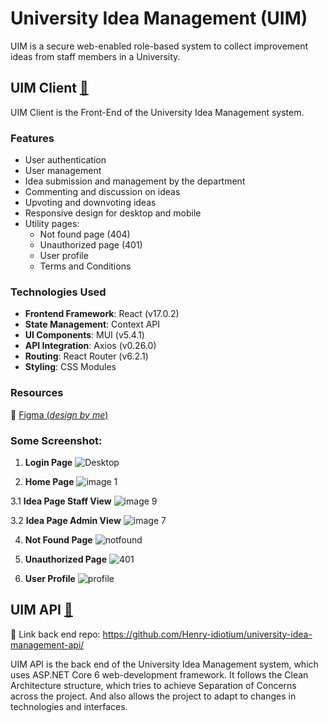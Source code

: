 # University Idea Management (UIM)

UIM is a secure web-enabled role-based system to collect improvement ideas from staff members in a University.

## UIM Client [🔗](https://github.com/NGH14/university-idea-management-client/)

UIM Client is the Front-End of the University Idea Management system. 

### Features
- User authentication
- User management
- Idea submission and management by the department
- Commenting and discussion on ideas
- Upvoting and downvoting ideas
- Responsive design for desktop and mobile
- Utility pages:
  - Not found page (404)
  - Unauthorized page (401)
  - User profile
  - Terms and Conditions

### Technologies Used
- **Frontend Framework**: React (v17.0.2)
- **State Management**: Context API
- **UI Components**: MUI (v5.4.1)
- **API Integration**: Axios (v0.26.0)
- **Routing**: React Router (v6.2.1)
- **Styling**: CSS Modules
  
### Resources 
🔗 [Figma (_design by me_)](https://www.figma.com/design/PrvDwHZIg5nXfvGLEKlb9W/UIM-Project?node-id=307-4&t=w1haTiGwJIkdYTQ0-1)

### Some Screenshot:

1. **Login Page**
![Desktop](https://github.com/user-attachments/assets/1deeaf42-f733-4261-8a8c-15456abd68b0)

2. **Home Page**
![image 1](https://github.com/user-attachments/assets/528d813c-535a-4669-a029-4a159f64a013)

3.1 **Idea Page Staff View**
![image 9](https://github.com/user-attachments/assets/aeb33574-f6e6-406f-9046-f6c5c8582210)

3.2 **Idea Page Admin View**
![image 7](https://github.com/user-attachments/assets/fae7fee6-0ba5-4034-959b-d7110c5aab6c)

4. **Not Found Page**
![notfound](https://github.com/user-attachments/assets/ee01d0ea-97d5-4451-903c-43fb36dfb9d9)

5. **Unauthorized Page**
![401](https://github.com/user-attachments/assets/542f6c3b-1ce5-48f1-93c0-4cfaac23ca3c)

6. **User Profile**
![profile](https://github.com/user-attachments/assets/0e02d985-70ca-42ea-af5f-ac9740ce6b4b)

## UIM API [🔗](https://github.com/Henry-idiotium/university-idea-management-api/)
🔗 Link back end repo: https://github.com/Henry-idiotium/university-idea-management-api/

UIM API is the back end of the University Idea Management system, which uses ASP.NET Core 6 web-development framework. It follows the Clean Architecture structure, which tries to achieve Separation of Concerns across the project. And also allows the project to adapt to changes in technologies and interfaces.
